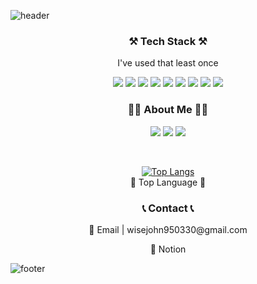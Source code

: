 ![header](https://capsule-render.vercel.app/api?type=soft&color=0:095579,100:a82da8&height=200&section=header&text=Hello!%20I'm%20Ji-han&fontSize=50&animation=blink)

<div align = "center">
  <h3> ⚒ Tech Stack ⚒</h3>
  <p> I've used that least once </p>
    <img src="https://img.shields.io/badge/spring-6DB33F?style=flat-square&logo=spring&logoColor=black"/>
    <img src="https://img.shields.io/badge/Springboot-6DB33F?style=flat-square&logo=springboot&logoColor=black"/>
    <img src="https://img.shields.io/badge/Java-007396?style=flat-square&logo=java&logoColor=white"/>
    <img src="https://img.shields.io/badge/Javscript-F7DF1E?style=flat-square&logo=javascript&logoColor=black"/>
    <img src="https://img.shields.io/badge/Node.js-339933?style=flat-square&logo=node.js&logoColor=black"/>
    <img src="https://img.shields.io/badge/Html5-E34F26?style=flat-square&logo=html5&logoColor=black"/>
    <img src="https://img.shields.io/badge/Css3-1572B6?style=flat-square&logo=css3&logoColor=black"/>
    <img src="https://img.shields.io/badge/Python-3776AB?style=flat-square&logo=python&logoColor=white"/>
    <img src="https://img.shields.io/badge/Mysql-4479A1?style=flat-square&logo=mysql&logoColor=white"/>

  <h3> 🙍‍♂ About Me 🙍‍♂ </h3>
    <p>
      <a href="https://velog.io/@kjh950330"><img src="https://img.shields.io/badge/Techblog-20C997?style=flat-square&logo=velog&logoColor=white"/></a>
      <a href="https://www.instagram.com/kkong_ji_95/"><img src="https://img.shields.io/badge/Instagram-E4405F?style=flat-square&logo=instagram&logoColor=white"/></a>  
      <a href="https://github.com/kkong-ji"><img src="https://hits.seeyoufarm.com/api/count/incr/badge.svg?url=https%3A%2F%2Fgithub.com%2Fkkong-ji%2Fhit-counter&count_bg=%2379C83D&title_bg=%23555555&icon=&icon_color=%23E7E7E7&title=hits&edge_flat=false"/></a>
    </p>
  </br>


  [![Top Langs](https://github-readme-stats.vercel.app/api/top-langs/?username=kkong-ji&layout=compact)](https://github.com/kkong-ji/github-readme-stats)
  </br>
  🏅 Top Language 🏅 

  <h3> 📞 Contact 📞 </h3>
    <p> 📧 Email | wisejohn950330@gmail.com </p>
    <p> 📗 Notion </p>
</div>



![footer](https://capsule-render.vercel.app/api?type=soft&color=0:095579,100:a82da8&height=100&section=footer&fontSize=90)
